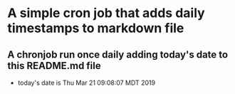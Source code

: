 A simple cron job that adds daily timestamps to markdown file
============================================================
## A chronjob run once daily adding today's date to this README.md file
* today's date is Thu Mar 21 09:08:07 MDT 2019
